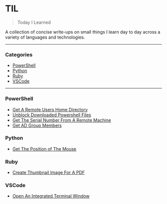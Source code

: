 # TIL
> Today I Learned

A collection of concise write-ups on small things I learn day to day across a variety of languages and technologies.

---
### Categories

* [PowerShell](#powershell)
* [Python](#python)
* [Ruby](#ruby)
* [VSCode](#vscode)

---

### PowerShell

- [Get A Remote Users Home Directory](PowerShell/GetUsersHomeDirectory.md)
- [Unblock Downloaded Powershell Files](PowerShell/UnblockDownloadedPSFiles.md)
- [Get The Serial Number From A Remote Machine](PowerShell/GetRemoteSerial.md)
- [Get AD Group Members](PowerShell/GetADGroupMembers.md)

### Python
- [Get The Position of The Mouse](python/mouseNow.md)

### Ruby

- [Create Thumbnail Image For A PDF](ruby/create-thumbnail-image-for-a-pdf.md)

### VSCode

- [Open An Integrated Terminal Window](vscode/open-an-integrated-terminal-window.md)